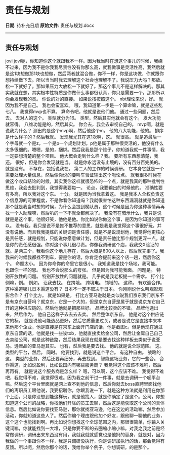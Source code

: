 # 责任与规划

**日期**: 待补充日期
**原始文件**: 责任与规划.docx

---

## 责任与规划

jovi
jovi呃，你知道你这个就跟我不一样。因为我当时在想这个事儿的时候，我绕不过来，因为我不是你我我尽责性没有你那么高，就我做事是灵活性高，我然后就是这1块想做那1块也想做，然后两者就混合做，你不一样，你是这块做，你就跟你想持续做下去。所以当当时我去理解这个社会也理解不了。我说压力大吗？那放。松一下就好了。那如果压力大放松一下就好了。那这个事儿不是这样解决的。那其实我就在想，其实根本性特质是你做什么事都很认真，你只是需要一个，那那所以你会发现我的灵。
你说的对的直接。
如果说按按照这个。
nbt理论来说，好。
就因为我不是自己。
我也会蛮喜欢。
哦，我知道第一步是一个算命嘛，就是这些乱七八。
我觉得mvp也不算。
算命令吧，他就是说他们他。
通过一些问题，然后去。
去对人的这个。
类型就分为16。
类型，然后其实他就会有这个。
发大功能就容得。
八维功能是的，然后其实。
你会去，我会去审视自己的。
mvp啊，就是说我为什么？
测出的是这个mvp啊，然后他这个m。
他的八大功能，他的。
排序是什么样子的？然后我就。
发现我尤其在这1次啊，这。
就很高。
就是追最后一个字母就一个是z，一个是p一个规划计划。p他是属于那种很灵活的，他没有什么太多很细的。嗯嗯，是的，捆绑。然后我我是那个锥子，你知道我就一件事情，我一定要想清楚的整个项目。
他大概会走到什么样？我。
要所有东西想清楚，我还。
很好，但是你会发现就是当。
就是你永远没有止境的，没有百分百完美的。
就是没有。
不存在，包括说我在。
第二人的工作的时候调研。
它本身它就是一个需要处理大量信息，然后像你说的要叫车验证输出这个呃论点。
就我很多时候在做这个收口结论的时候，其实我你这样就很恐怖的一个点，就是我真的那种批判性思维，我会去批判到，我觉得我要每一。
论点，我要输出的时候他的。
准确性要有多高，所以我对这个东。
十分。
就是因为当我拿着这。
我是我本人全权负责这个信息源的可靠程度，不是你看你知道吗？我就很害怕这种东西漏洞就就是你知道那个就是我当时想的时候，为什么会提到梯队员，这个时候是因为你这种事情再再找一个人助理嘛，然后叭的一下不就全都解决了。
我没有在暗示什么，我只是说就是是这个事，他很好笑，他他是他。你比如说你做这个事，是因为你知道的事可以。
没有我，我只是说不是推不推荐的意思，就是我是我觉得这个事很好玩，并没有说他。而且我我提炼的关键词是责任感，就是不是说规划他，我觉得他更核心是责任感，就是规划，只能说你愿意做计划，但是责任他比那个规划更深一点，就是你的责任感很强。你对这个事儿很尽责。你像我调研这个店，我我交X验证的就。是两三个，我看你这个地儿存在，然后大概是800人以上，然后就完事了。我我来的时候我都找不到车，要是你的话，你肯定会提前来这个店一趟，然后你这个。
命题太小。
因为你命你的命里它是很小。
我知道我是找个场地，我可能。
也跟你一样的思。
我也不会说那么的夸张。
但是因为我可能我面。
问题是。
特别开放性的问题。
特别开放性的问题就是。
几乎就是我老板提一个需求。
打个比例嘛，例。
例如。
让我去找。
在跨境。
跨境电。
领域的。
这种。
有欢迎合作。
这种渠道哪儿日本渠道没有？
日本不一定不取决于日本。
你刚刚说什么叫观影观影合作？
打个比方。
就是如果是。
打比方亚马逊就是类似说我们京东我们京东不是有京东自营吗？就京东，它是一个大的，但是京东自营是属于就是说京东它自己开的这种供应链的，然后他他就是把那些好。
品牌比较卖的不错。
品牌他选出来，然后作为。
他自己这样子去去去去卖。
然后整体京东自。
他是对这个供应链它的标。
就是说他可能选品更好，然后它质量更过关，或者是说它是直接本来本来他那个企业，他是直接是在京东上面开门店的话，他是截图c。但是他现在通过京东自营的话，他就是找一些诶tob，他就直接卖给金公司，然后让金庸自己自己去卖给公司，就是这种链路，然后结果我现在就是要去找这种样板去类似于说亚马。逊赠品的亚马逊其实。
也有，然后我是要去找。
他的就是说全球范围。
这。
类型的平台，然后。
同时。
他要找到，就是说这个平台。
有这种自由。
战略的这。
类型的业务，然后还要再细分，再去找到。
智能这场业务，它的一些合。
合作渠道，比如说盈利，比如说国内有哪些服务商？
我觉得这个应该不难吧，然后再再有。
就是说这个服务商是怎么样？
嗯，可以啊，这个应该不难。
我觉得不难吧，我觉得不难，我觉得很难。因为我之前干过一件事，就是去调研一个呃平台嘛。然后这个平台里面就是网上查不到他的信息，然后你就去boss直聘里面找他们的离职员工跟他说，我要招聘你，你跟我说一下，就是这种方法就是利用在你那个上面，只是你没想到能这样玩，就是他找人，就是你确定了是这个。公司，你想知道这个公司的战略，你找他们开除的员工去聊，然后这是能获取这个公司的具体信息。然后比如说你要找亚马逊，那你就找亚马逊，他在这边的活动嘛，然后参加活动，你就知道这些人了。然后你编个理由跟他加个好友，跟他聊一聊他的业务，这个这个也能找到啊。再比如说你想找这个全球范围之内，那很很简单，你输入关键词嘛，你就能找到一大堆，只是你要不断的去圈缩小缩小嘛。对我之我之前是经常做调研，调研出来东西没有用，我就我就就感觉也是他妈的替身，就是对，因为我做的一个事跟你不一样，我是只调研没执行，你是调研加执行的话，那会觉得有反馈。所以呃，然后你那个的话，我给你举个例子，你想调研。的是那个。

